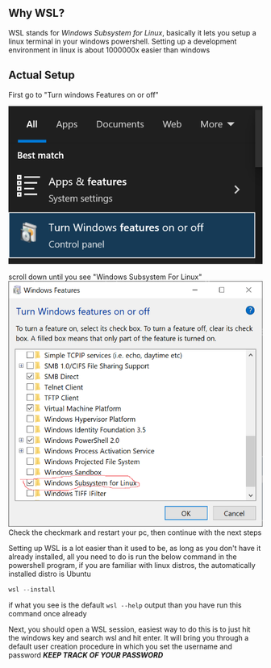 ## Why WSL?
WSL stands for *Windows Subsystem for Linux*, basically it lets you setup a linux terminal in your windows powershell. Setting up a development environment in linux is about 1000000x easier than windows

## Actual Setup

First go to "Turn windows Features on or off"  

![WindowsFeatures](<./WindowsFeatures.png>)
  
scroll down until you see "Windows Subsystem For Linux"
![WSL check](<./WSL_InFeatures.png>)
Check the checkmark and restart your pc, then continue with the next steps

Setting up WSL is a lot easier than it used to be, as long as you don't have it already installed, all you need to do is run the below command in the powershell program, if you are familiar with linux distros, the automatically installed distro is Ubuntu
```PowerShell
wsl --install
```
if what you see is the default `wsl --help` output than you have run this command once already

Next, you should open a WSL session, easiest way to do this is to just hit the windows key and search wsl and hit enter. It will bring you through a default user creation procedure in which you set the username and password ***KEEP TRACK OF YOUR PASSWORD*** 